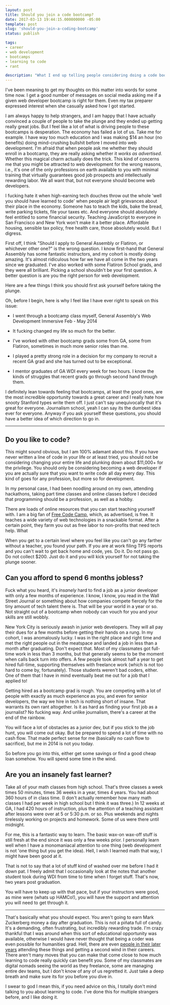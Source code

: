 ```yaml
---
layout: post
title: Should you join a code bootcamp?
date: 2017-03-13 19:44:15.000000000 -05:00
template: post
slug: 'should-you-join-a-coding-bootcamp'
status: publish

tags:
- career
- web development
- bootcamps
- learning to code
- rant

description: "What I end up telling people considering doing a code bootcamp."
---
```



I've been meaning to get my thoughts on this matter into words for some time now. I get a good number of messages on social media asking me if a given web developer bootcamp is right for them. Even my tax preparer expressed interest when she casually asked how I got started.

I am always happy to help strangers, and I am happy that I have actually convinced a couple of people to take the plunge and they ended up getting really great jobs. But I feel like a lot of what is driving people to these bootcamps is desperation. The economy has failed a lot of us. Take me for example. I have way too much education and I was making $14 an hour (no benefits) doing mind-crushing bullshit before I moved into web development. I'm afraid that when people ask me whether they should enroll in a bootcamp, they are really asking whether it _works as advertised_. Whether this magical charm actually does the trick. This kind of concerns me that you might be attracted to web development for the wrong reasons, i.e., it's one of the only professions on earth available to you with minimal training that virtually guarantees good job prospects and intellectually rewarding labor. We all want that, but not everyone should become web developers.

I fucking hate it when high-earning tech douches throw out the whole 'well you should have learned to code' when people air legit grievances about their place in the economy. Someone has to teach the kids, bake the bread, write parking tickets, file your taxes etc. And everyone should absolutely feel entitled to some financial security. Teaching JavaScript to everyone in San Francisco and New York won't make it a better place. Affordable housing, sensible tax policy, free health care, those absolutely would. But I digress.

First off, I think "Should I apply to General Assembly or Flatiron, or whichever other one?" is the wrong question. I know first-hand that General Assembly has some fantastic instructors, and my cohort is mostly doing amazing. It's almost ridiculous how far we have all come in the two years since we graduated. I've also worked with some Flatiron School grads, and they were all brilliant. Picking a school shouldn't be your first question. A better question is are you the right person for web development.

Here are a few things I think you should first ask yourself before taking the plunge.

Oh, before I begin, here is why I feel like I have ever right to speak on this issue:

* I went through a bootcamp class myself, General Assembly's Web Development Immersive Feb - May 2014

* It fucking changed my life so much for the better.

* I've worked with other bootcamp grads some from GA, some from Flatiron, sometimes in much more senior roles than me.

* I played a pretty strong role in a decision for my company to recruit a recent GA grad and she has turned out to be exceptional.

* I mentor graduates of GA WDI every week for two hours. I know the kinds of struggles that recent grads go through second hand through them.

I definitely lean towards feeling that bootcamps, at least the good ones, are the most incredible opportunity towards a great career and I really hate how snooty Stanford types write them off. I just can't say unequivocally that it's great for everyone. Journalism school, yeah I can say its the dumbest idea ever for everyone. Anyway if you ask yourself these questions, you should have a better idea of which direction to go in.

__________________________


## Do you like to code?

This might sound obvious, but I am 100% adamant about this. If you have never written a line of code in your life or at least tried, you should not be considering changing your entire life and plunking down about $11,000+ for the privilege. You should only be considering becoming a web developer if you are actually sure that you want to write code all day every day. This kind of goes for any profession, but more so for development.

In my personal case, I had been noodling around on my own, attending hackathons, taking part time classes and online classes before I decided that programming should be a profession, as well as a hobby.

There are loads of online resources that you can start teaching yourself with. I am a big fan of [Free Code Camp](https://www.freecodecamp.com/), which, as advertised, is free. It teaches a wide variety of web technologies in a snackable format. After a certain point, they farm you out as free labor to non-profits that need tech help. What

When you get to a certain level where you feel like you can't go any farther without a teacher, you found your path. If you are at work filing TPS reports and you can't wait to get back home and code, yes. Do it. Do not pass go. Do not collect $200. Just do it and you will kick yourself for not taking the plunge sooner.

## Can you afford to spend 6 months jobless?

Fuck what you heard, it's _insanely_ hard to find a job as a junior developer with only a few months of experience. I know, I know, you read in the Wall Street Journal or something about how companies compete fiercely for the tiny amount of tech talent there is. That will be your world in a year or so. Not straight out of a bootcamp when nobody can vouch for you and your skills are still wobbly.

New York City is seriously awash in junior web developers. They will all pay their dues for a few months before getting their hands on a rung. In my cohort, I was anomalously lucky. I was in the right place and right time and met the right people out in the meatspace and landed a job in less than a month after graduating. Don't expect that. Most of my classmates got full-time work in less than 3 months, but that generally seems to be the moment when calls back turn into offers. A few people took almost half a year to get hired full-time, supporting themselves with freelance work (which is not too hard to come by, fortunately). Those students weren't bad coders, either. One of them that I have in mind eventually beat me out for a job that I applied to!

Getting hired as a bootcamp grad is rough. You are competing with a lot of people with exactly as much experience as you, and even for senior developers, the way we hire in tech is nothing short of insane. That warrants its own rant altogether. Is it as hard as finding your first job as a journalist? No fucking way. And unlike journalism, there's a career at the end of the rainbow.

You will face a lot of obstacles as a junior dev, but if you stick to the job hunt, you will come out okay. But be prepared to spend a lot of time with no cash flow. That made perfect sense for me (basically no cash flow to sacrifice), but me in 2014 is not you today.

So before you go into this, either get some savings or find a good cheap loan somehow. You will spend some time in the wind.

## Are you an insanely fast learner?

Take all of your math classes from high school. That's three classes a week times 50 minutes, times 36 weeks in a year, times 4 years. You had about 360 hours of in class time. (I don't actually remember how many math classes I had per week in high school but I think it was three.) In 12 weeks at GA, I had 420 hours of instruction, plus the attention of a teaching assistant after lessons were over at 5 or 5:30 p.m. or so. Plus weekends and nights tirelessly working on projects and homework. Some of us were there until midnight.

For me, this is a fantastic way to learn. The basic wax-on wax-off stuff is still fresh at the end since it was only a few weeks prior. I personally learn well when I have a monomaniacal attention to one thing (web development is not 'one thing but you get the idea).  Hell, I wish I learned math that way, I might have been good at it.

That is not to say that a lot of stuff kind of washed over me before I had it down pat. I freely admit that I occasionally look at the notes that another student took during WDI from time to time when I forget stuff. That's now, two years post graduation.

You will have to keep up with that pace, but if your instructors were good, as mine were (whats up HAMCo!), you will have the support and attention you will need to get through it.

____________

That's basically what you should expect. You aren't going to earn Mark Zuckerberg money a day after graduation. This is not a piñata full of candy. It's a demanding, often frustrating, but incredibly rewarding trade. I'm crazy thankful that I was around when this sort of educational opportunity was available, otherwise I would have never thought that being a coder was even possible for humanities grad. Hell, there are even [people in their later years](https://belitsoft.com/php-development-services/its-not-too-late-become-software-developer-after-age-35-40-or-50-top-10-true-great-success-stories) attending these things and getting a second wind in their careers. There aren't many moves that you can make that come close to how much learning to code really quickly can benefit you. Some of my classmates are digital nomads seeing the world as they freelance, some are managing entire dev teams, but I don't know of any of us regretted it. Just take a deep breath and make sure its for you before you dive in.

I swear to god I mean this, if you need advice on this, I totally don't mind talking to you about learning to code. I've done this for multiple strangers before, and I like doing it.
